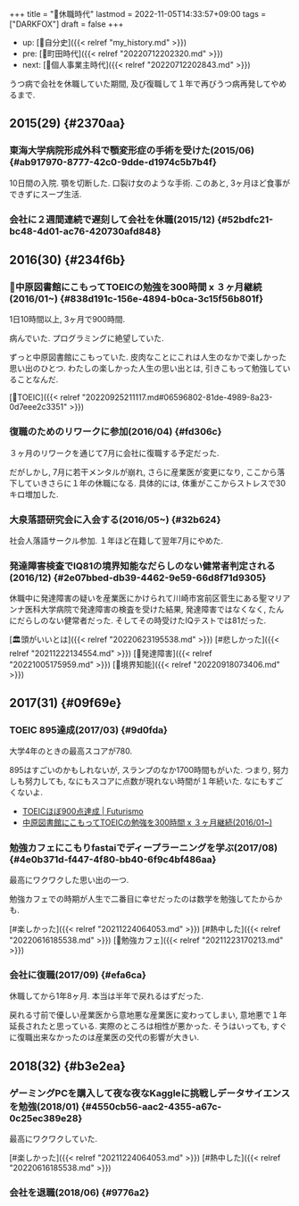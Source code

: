 +++
title = "🦊休職時代"
lastmod = 2022-11-05T14:33:57+09:00
tags = ["DARKFOX"]
draft = false
+++

-   up: [🦊自分史]({{< relref "my_history.md" >}})
-   pre: [🦊町田時代]({{< relref "20220712202320.md" >}})
-   next: [🦊個人事業主時代]({{< relref "20220712202843.md" >}})

うつ病で会社を休職していた期間, 及び復職して１年で再びうつ病再発してやめるまで.


## 2015(29) {#2370aa}


### 東海大学病院形成外科で顎変形症の手術を受けた(2015/06) {#ab917970-8777-42c0-9dde-d1974c5b7b4f}

10日間の入院. 顎を切断した. 口裂け女のような手術. このあと, 3ヶ月ほど食事ができずにスープ生活.


### 会社に２週間連続で遅刻して会社を休職(2015/12) {#52bdfc21-bc48-4d01-ac76-420730afd848}


## 2016(30) {#234f6b}


### 🔴中原図書館にこもってTOEICの勉強を300時間 x ３ヶ月継続(2016/01~) {#838d191c-156e-4894-b0ca-3c15f56b801f}

1日10時間以上, 3ヶ月で900時間.

病んでいた. プログラミングに絶望していた.

ずっと中原図書館にこもっていた. 皮肉なことにこれは人生のなかで楽しかった思い出のひとつ. わたしの楽しかった人生の思い出とは, 引きこもって勉強していることなんだ.

[🔖TOEIC]({{< relref "20220925211117.md#06596802-81de-4989-8a23-0d7eee2c3351" >}})


### 復職のためのリワークに参加(2016/04) {#fd306c}

３ヶ月のリワークを通じて7月に会社に復職する予定だった.

だがしかし, 7月に若干メンタルが崩れ, さらに産業医が変更になり, ここから落下していきさらに１年の休職になる. 具体的には, 体重がここからストレスで30キロ増加した.


### 大泉落語研究会に入会する(2016/05~) {#32b624}

社会人落語サークル参加. １年ほど在籍して翌年7月にやめた.


### 発達障害検査でIQ81の境界知能なだらしのない健常者判定される(2016/12) {#2e07bbed-db39-4462-9e59-66d8f71d9305}

休職中に発達障害の疑いを産業医にかけられて川崎市宮前区菅生にある聖マリアンナ医科大学病院で発達障害の検査を受けた結果, 発達障害ではなくなく, たんにだらしのない健常者だった. そしてその時受けたIQテストでは81だった.

[🏛頭がいいとは]({{< relref "20220623195538.md" >}}) [#悲しかった]({{< relref "20211222134554.md" >}}) [📝発達障害]({{< relref "20221005175959.md" >}}) [📝境界知能]({{< relref "20220918073406.md" >}})


## 2017(31) {#09f69e}


### TOEIC 895達成(2017/03) {#9d0fda}

大学4年のときの最高スコアが780.

895はすごいのかもしれないが, スランプのなか1700時間もがいた. つまり, 努力しも努力しても, なにもスコアに点数が現れない時間が１年続いた. なにもすごくないよ.

-   [TOEICほぼ900点達成 | Futurismo](https://futurismo.biz/archives/6317/)
-   [中原図書館にこもってTOEICの勉強を300時間 x ３ヶ月継続(2016/01~)](#838d191c-156e-4894-b0ca-3c15f56b801f)


### 勉強カフェにこもりfastaiでディープラーニングを学ぶ(2017/08) {#4e0b371d-f447-4f80-bb40-6f9c4bf486aa}

最高にワクワクした思い出の一つ.

勉強カフェでの時期が人生で二番目に幸せだったのは数学を勉強してたからかも.

[#楽しかった]({{< relref "20211224064053.md" >}}) [#熱中した]({{< relref "20220616185538.md" >}}) [🔖勉強カフェ]({{< relref "20211223170213.md" >}})


### 会社に復職(2017/09) {#efa6ca}

休職してから1年8ヶ月. 本当は半年で戻れるはずだった.

戻れる寸前で優しい産業医から意地悪な産業医に変わってしまい, 意地悪で１年延長されたと思っている. 実際のところは相性が悪かった. そうはいっても, すぐに復職出来なかったのは産業医の交代の影響が大きい.


## 2018(32) {#b3e2ea}


### ゲーミングPCを購入して夜な夜なKaggleに挑戦しデータサイエンスを勉強(2018/01) {#4550cb56-aac2-4355-a67c-0c25ec389e28}

最高にワクワクしていた.

[#楽しかった]({{< relref "20211224064053.md" >}}) [#熱中した]({{< relref "20220616185538.md" >}})


### 会社を退職(2018/06) {#9776a2}
